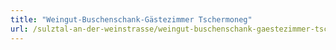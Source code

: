 ```yaml
---
title: "Weingut-Buschenschank-Gästezimmer Tschermoneg"
url: /sulztal-an-der-weinstrasse/weingut-buschenschank-gaestezimmer-tschermoneg/
---
```

